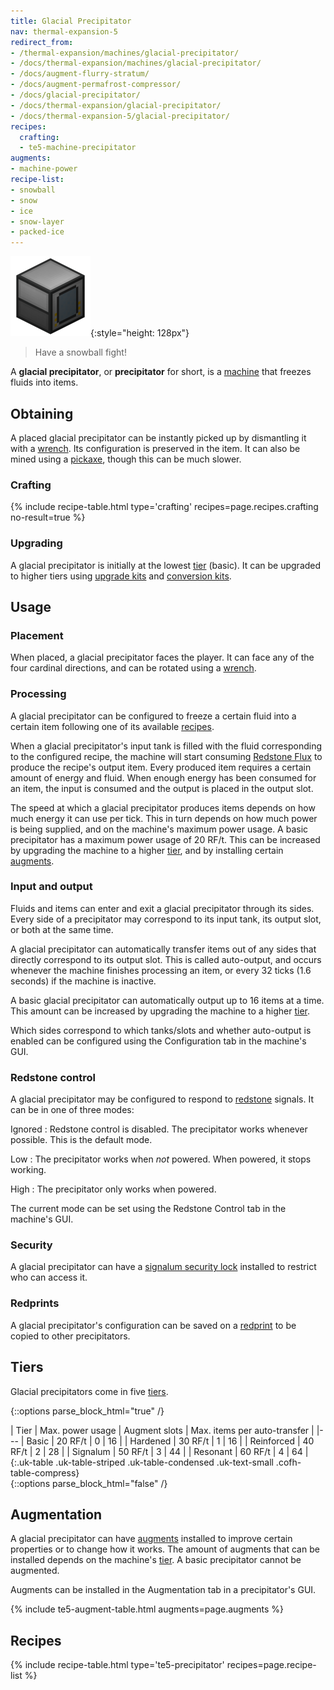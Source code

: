 ```yaml
---
title: Glacial Precipitator
nav: thermal-expansion-5
redirect_from:
- /thermal-expansion/machines/glacial-precipitator/
- /docs/thermal-expansion/machines/glacial-precipitator/
- /docs/augment-flurry-stratum/
- /docs/augment-permafrost-compressor/
- /docs/glacial-precipitator/
- /docs/thermal-expansion/glacial-precipitator/
- /docs/thermal-expansion-5/glacial-precipitator/
recipes:
  crafting:
  - te5-machine-precipitator
augments:
- machine-power
recipe-list:
- snowball
- snow
- ice
- snow-layer
- packed-ice
---
```


![Glacial precipitator](/assets/images/thermal-expansion-5/glacial-precipitator.png){:style="height: 128px"}

> Have a snowball fight!


A **glacial precipitator**, or **precipitator** for short, is a
[machine](/docs/1.12/thermal-expansion-5/machines/) that freezes fluids into items.


Obtaining
---------

A placed glacial precipitator can be instantly picked up by dismantling it with
a [wrench](/docs/1.12/wrenches/). Its configuration is preserved in the item. It can
also be mined using a [pickaxe](https://minecraft.gamepedia.com/Pickaxe), though
this can be much slower.

### Crafting
{% include recipe-table.html type='crafting' recipes=page.recipes.crafting no-result=true %}

### Upgrading
A glacial precipitator is initially at the lowest [tier](#tiers) (basic). It can
be upgraded to higher tiers using [upgrade kits](/docs/1.12/thermal-foundation-2/upgrade-kits/) and
[conversion kits](/docs/1.12/thermal-foundation-2/conversion-kits/).


Usage
-----

### Placement
When placed, a glacial precipitator faces the player. It can face any of the
four cardinal directions, and can be rotated using a [wrench](/docs/1.12/wrenches/).

### Processing
A glacial precipitator can be configured to freeze a certain fluid into a
certain item following one of its available [recipes](#recipes).

When a glacial precipitator's input tank is filled with the fluid corresponding
to the configured recipe, the machine will start consuming [Redstone
Flux](/docs/redstone-flux/) to produce the recipe's output item. Every produced
item requires a certain amount of energy and fluid. When enough energy has been
consumed for an item, the input is consumed and the output is placed in the
output slot.

The speed at which a glacial precipitator produces items depends on how much
energy it can use per tick. This in turn depends on how much power is being
supplied, and on the machine's maximum power usage. A basic precipitator has a
maximum power usage of 20 RF/t. This can be increased by upgrading the machine
to a higher [tier](#tiers), and by installing certain [augments](#augmentation).

### Input and output
Fluids and items can enter and exit a glacial precipitator through its sides.
Every side of a precipitator may correspond to its input tank, its output slot,
or both at the same time.

A glacial precipitator can automatically transfer items out of any sides that
directly correspond to its output slot. This is called auto-output, and occurs
whenever the machine finishes processing an item, or every 32 ticks (1.6
seconds) if the machine is inactive.

A basic glacial precipitator can automatically output up to 16 items at a time.
This amount can be increased by upgrading the machine to a higher
[tier](#tiers).

Which sides correspond to which tanks/slots and whether auto-output is enabled
can be configured using the Configuration tab in the machine's GUI.

### Redstone control
A glacial precipitator may be configured to respond to
[redstone](https://minecraft.gamepedia.com/Redstone) signals. It can be in one
of three modes:

Ignored
: Redstone control is disabled. The precipitator works whenever possible. This
is the default mode.

Low
: The precipitator works when *not* powered. When powered, it stops working.

High
: The precipitator only works when powered.

The current mode can be set using the Redstone Control tab in the machine's GUI.

### Security
A glacial precipitator can have a [signalum security
lock](/docs/1.12/thermal-foundation-2/signalum-security-lock/) installed to restrict who can access it.

### Redprints
A glacial precipitator's configuration can be saved on a
[redprint](/docs/1.12/thermal-foundation-2/redprint/) to be copied to other precipitators.


Tiers
-----

Glacial precipitators come in five [tiers](/docs/1.12/thermal-foundation-2/tiers/).

{::options parse_block_html="true" /}
<div class="uk-overflow-container">
| Tier | Max. power usage | Augment slots | Max. items per auto-transfer |
|---
| Basic | 20 RF/t | 0 | 16 |
| Hardened | 30 RF/t | 1 | 16 |
| Reinforced | 40 RF/t | 2 | 28 |
| Signalum | 50 RF/t | 3 | 44 |
| Resonant | 60 RF/t | 4 | 64 |
{:.uk-table .uk-table-striped .uk-table-condensed .uk-text-small .cofh-table-compress}
</div>
{::options parse_block_html="false" /}


Augmentation
------------

A glacial precipitator can have [augments](/docs/1.12/thermal-expansion-5/augments/) installed to improve
certain properties or to change how it works. The amount of augments that can be
installed depends on the machine's [tier](#tiers). A basic precipitator cannot
be augmented.

Augments can be installed in the Augmentation tab in a precipitator's GUI.

{% include te5-augment-table.html augments=page.augments %}


Recipes
-------

{% include recipe-table.html type='te5-precipitator' recipes=page.recipe-list %}
